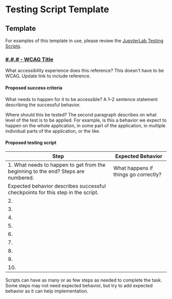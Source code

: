 # Testing Script Template

## Template

For examples of this template in use, please review the [JupyterLab Testing Scripts](jupyterlab-testing-scripts.md).

### [#.#.# - WCAG Title](https://www.w3.org/WAI/WCAG21/quickref/#)

What accessibility experience does this reference? This doesn't have to be WCAG. Update link to include reference.

#### Proposed success criteria

What needs to happen for it to be accessible? A 1–2 sentence statement describing the successful behavior.

Where should this be tested? The second paragraph describes on what level of the test is to be applied.
For example, is this a behavior we expect to happen on the whole application, in some part of the application, in multiple individual parts of the application, or the like.

#### Proposed testing script

| Step                                                                              | Expected Behavior                    |
| --------------------------------------------------------------------------------- | ------------------------------------ |
| 1. What needs to happen to get from the beginning to the end? Steps are numbered. | What happens if things go correctly? |
| Expected behavior describes successful checkpoints for this step in the script.   |
| 2.                                                                                |                                      |
| 3.                                                                                |                                      |
| 4.                                                                                |                                      |
| 5.                                                                                |                                      |
| 6.                                                                                |                                      |
| 7.                                                                                |                                      |
| 8.                                                                                |                                      |
| 9.                                                                                |                                      |
| 10.                                                                               |                                      |

Scripts can have as many or as few steps as needed to complete the task. Some steps may not need expected behavior,
but try to add expected behavior as it can help implementation.

